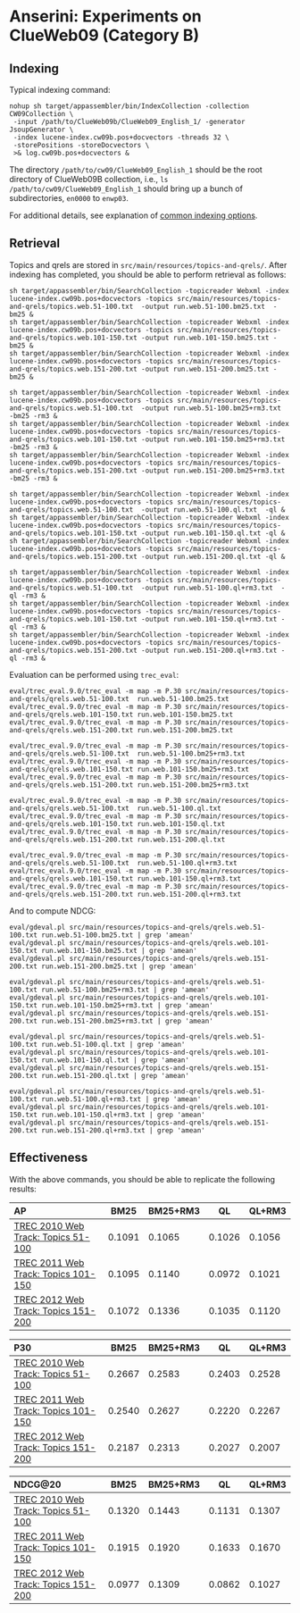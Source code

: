 # Anserini: Experiments on ClueWeb09 (Category B)

## Indexing

Typical indexing command:

```
nohup sh target/appassembler/bin/IndexCollection -collection CW09Collection \
 -input /path/to/ClueWeb09b/ClueWeb09_English_1/ -generator JsoupGenerator \
 -index lucene-index.cw09b.pos+docvectors -threads 32 \
 -storePositions -storeDocvectors \
 >& log.cw09b.pos+docvectors &
```

The directory `/path/to/cw09/ClueWeb09_English_1` should be the root directory of ClueWeb09B collection, i.e., `ls /path/to/cw09/ClueWeb09_English_1` should bring up a bunch of subdirectories, `en0000` to `enwp03`.

For additional details, see explanation of [common indexing options](common-indexing-options.md).

## Retrieval

Topics and qrels are stored in `src/main/resources/topics-and-qrels/`.
After indexing has completed, you should be able to perform retrieval as follows:

```
sh target/appassembler/bin/SearchCollection -topicreader Webxml -index lucene-index.cw09b.pos+docvectors -topics src/main/resources/topics-and-qrels/topics.web.51-100.txt  -output run.web.51-100.bm25.txt  -bm25 &
sh target/appassembler/bin/SearchCollection -topicreader Webxml -index lucene-index.cw09b.pos+docvectors -topics src/main/resources/topics-and-qrels/topics.web.101-150.txt -output run.web.101-150.bm25.txt -bm25 &
sh target/appassembler/bin/SearchCollection -topicreader Webxml -index lucene-index.cw09b.pos+docvectors -topics src/main/resources/topics-and-qrels/topics.web.151-200.txt -output run.web.151-200.bm25.txt -bm25 &

sh target/appassembler/bin/SearchCollection -topicreader Webxml -index lucene-index.cw09b.pos+docvectors -topics src/main/resources/topics-and-qrels/topics.web.51-100.txt  -output run.web.51-100.bm25+rm3.txt  -bm25 -rm3 &
sh target/appassembler/bin/SearchCollection -topicreader Webxml -index lucene-index.cw09b.pos+docvectors -topics src/main/resources/topics-and-qrels/topics.web.101-150.txt -output run.web.101-150.bm25+rm3.txt -bm25 -rm3 &
sh target/appassembler/bin/SearchCollection -topicreader Webxml -index lucene-index.cw09b.pos+docvectors -topics src/main/resources/topics-and-qrels/topics.web.151-200.txt -output run.web.151-200.bm25+rm3.txt -bm25 -rm3 &

sh target/appassembler/bin/SearchCollection -topicreader Webxml -index lucene-index.cw09b.pos+docvectors -topics src/main/resources/topics-and-qrels/topics.web.51-100.txt  -output run.web.51-100.ql.txt  -ql &
sh target/appassembler/bin/SearchCollection -topicreader Webxml -index lucene-index.cw09b.pos+docvectors -topics src/main/resources/topics-and-qrels/topics.web.101-150.txt -output run.web.101-150.ql.txt -ql &
sh target/appassembler/bin/SearchCollection -topicreader Webxml -index lucene-index.cw09b.pos+docvectors -topics src/main/resources/topics-and-qrels/topics.web.151-200.txt -output run.web.151-200.ql.txt -ql &

sh target/appassembler/bin/SearchCollection -topicreader Webxml -index lucene-index.cw09b.pos+docvectors -topics src/main/resources/topics-and-qrels/topics.web.51-100.txt  -output run.web.51-100.ql+rm3.txt  -ql -rm3 &
sh target/appassembler/bin/SearchCollection -topicreader Webxml -index lucene-index.cw09b.pos+docvectors -topics src/main/resources/topics-and-qrels/topics.web.101-150.txt -output run.web.101-150.ql+rm3.txt -ql -rm3 &
sh target/appassembler/bin/SearchCollection -topicreader Webxml -index lucene-index.cw09b.pos+docvectors -topics src/main/resources/topics-and-qrels/topics.web.151-200.txt -output run.web.151-200.ql+rm3.txt -ql -rm3 &
```

Evaluation can be performed using `trec_eval`:

```
eval/trec_eval.9.0/trec_eval -m map -m P.30 src/main/resources/topics-and-qrels/qrels.web.51-100.txt  run.web.51-100.bm25.txt
eval/trec_eval.9.0/trec_eval -m map -m P.30 src/main/resources/topics-and-qrels/qrels.web.101-150.txt run.web.101-150.bm25.txt
eval/trec_eval.9.0/trec_eval -m map -m P.30 src/main/resources/topics-and-qrels/qrels.web.151-200.txt run.web.151-200.bm25.txt

eval/trec_eval.9.0/trec_eval -m map -m P.30 src/main/resources/topics-and-qrels/qrels.web.51-100.txt  run.web.51-100.bm25+rm3.txt
eval/trec_eval.9.0/trec_eval -m map -m P.30 src/main/resources/topics-and-qrels/qrels.web.101-150.txt run.web.101-150.bm25+rm3.txt
eval/trec_eval.9.0/trec_eval -m map -m P.30 src/main/resources/topics-and-qrels/qrels.web.151-200.txt run.web.151-200.bm25+rm3.txt

eval/trec_eval.9.0/trec_eval -m map -m P.30 src/main/resources/topics-and-qrels/qrels.web.51-100.txt  run.web.51-100.ql.txt
eval/trec_eval.9.0/trec_eval -m map -m P.30 src/main/resources/topics-and-qrels/qrels.web.101-150.txt run.web.101-150.ql.txt
eval/trec_eval.9.0/trec_eval -m map -m P.30 src/main/resources/topics-and-qrels/qrels.web.151-200.txt run.web.151-200.ql.txt

eval/trec_eval.9.0/trec_eval -m map -m P.30 src/main/resources/topics-and-qrels/qrels.web.51-100.txt  run.web.51-100.ql+rm3.txt
eval/trec_eval.9.0/trec_eval -m map -m P.30 src/main/resources/topics-and-qrels/qrels.web.101-150.txt run.web.101-150.ql+rm3.txt
eval/trec_eval.9.0/trec_eval -m map -m P.30 src/main/resources/topics-and-qrels/qrels.web.151-200.txt run.web.151-200.ql+rm3.txt
```

And to compute NDCG:

```
eval/gdeval.pl src/main/resources/topics-and-qrels/qrels.web.51-100.txt run.web.51-100.bm25.txt | grep 'amean'
eval/gdeval.pl src/main/resources/topics-and-qrels/qrels.web.101-150.txt run.web.101-150.bm25.txt | grep 'amean'
eval/gdeval.pl src/main/resources/topics-and-qrels/qrels.web.151-200.txt run.web.151-200.bm25.txt | grep 'amean'

eval/gdeval.pl src/main/resources/topics-and-qrels/qrels.web.51-100.txt run.web.51-100.bm25+rm3.txt | grep 'amean'
eval/gdeval.pl src/main/resources/topics-and-qrels/qrels.web.101-150.txt run.web.101-150.bm25+rm3.txt | grep 'amean'
eval/gdeval.pl src/main/resources/topics-and-qrels/qrels.web.151-200.txt run.web.151-200.bm25+rm3.txt | grep 'amean'

eval/gdeval.pl src/main/resources/topics-and-qrels/qrels.web.51-100.txt run.web.51-100.ql.txt | grep 'amean'
eval/gdeval.pl src/main/resources/topics-and-qrels/qrels.web.101-150.txt run.web.101-150.ql.txt | grep 'amean'
eval/gdeval.pl src/main/resources/topics-and-qrels/qrels.web.151-200.txt run.web.151-200.ql.txt | grep 'amean'

eval/gdeval.pl src/main/resources/topics-and-qrels/qrels.web.51-100.txt run.web.51-100.ql+rm3.txt | grep 'amean'
eval/gdeval.pl src/main/resources/topics-and-qrels/qrels.web.101-150.txt run.web.101-150.ql+rm3.txt | grep 'amean'
eval/gdeval.pl src/main/resources/topics-and-qrels/qrels.web.151-200.txt run.web.151-200.ql+rm3.txt | grep 'amean'
```

## Effectiveness

With the above commands, you should be able to replicate the following results:

AP                                                                            | BM25   |BM25+RM3| QL     | QL+RM3
:-----------------------------------------------------------------------------|--------|--------|--------|--------
[TREC 2010 Web Track: Topics 51-100](http://trec.nist.gov/data/web10.html)    | 0.1091 | 0.1065 | 0.1026 | 0.1056
[TREC 2011 Web Track: Topics 101-150](http://trec.nist.gov/data/web2011.html) | 0.1095 | 0.1140 | 0.0972 | 0.1021
[TREC 2012 Web Track: Topics 151-200](http://trec.nist.gov/data/web2012.html) | 0.1072 | 0.1336 | 0.1035 | 0.1120


P30                                                                           | BM25   |BM25+RM3| QL     | QL+RM3
:-----------------------------------------------------------------------------|--------|--------|--------|--------
[TREC 2010 Web Track: Topics 51-100](http://trec.nist.gov/data/web10.html)    | 0.2667 | 0.2583 | 0.2403 | 0.2528
[TREC 2011 Web Track: Topics 101-150](http://trec.nist.gov/data/web2011.html) | 0.2540 | 0.2627 | 0.2220 | 0.2267
[TREC 2012 Web Track: Topics 151-200](http://trec.nist.gov/data/web2012.html) | 0.2187 | 0.2313 | 0.2027 | 0.2007

NDCG@20                                                                       | BM25   |BM25+RM3| QL     | QL+RM3
:-----------------------------------------------------------------------------|--------|--------|--------|--------
[TREC 2010 Web Track: Topics 51-100](http://trec.nist.gov/data/web10.html)    | 0.1320 | 0.1443 | 0.1131 | 0.1307
[TREC 2011 Web Track: Topics 101-150](http://trec.nist.gov/data/web2011.html) | 0.1915 | 0.1920 | 0.1633 | 0.1670
[TREC 2012 Web Track: Topics 151-200](http://trec.nist.gov/data/web2012.html) | 0.0977 | 0.1309 | 0.0862 | 0.1027
